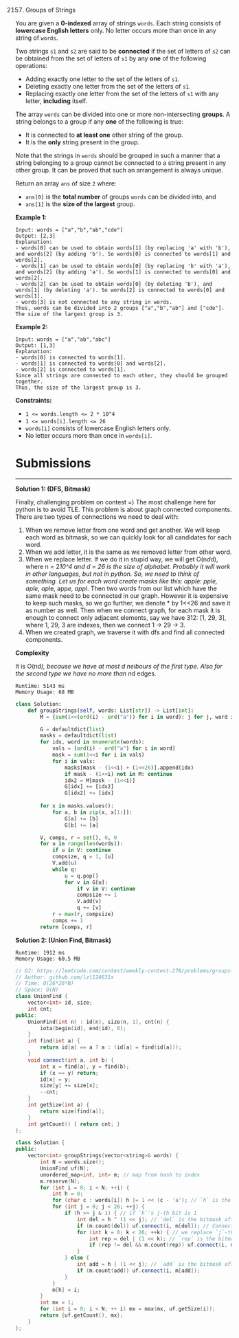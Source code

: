 2157. Groups of Strings

You are given a **0-indexed** array of strings `words`. Each string consists of **lowercase English letters** only. No letter occurs more than once in any string of `words`.

Two strings `s1` and `s2` are said to be **connected** if the set of letters of `s2` can be obtained from the set of letters of `s1` by any **one** of the following operations:

* Adding exactly one letter to the set of the letters of `s1`.
* Deleting exactly one letter from the set of the letters of `s1`.
* Replacing exactly one letter from the set of the letters of `s1` with any letter, **including** itself.

The array `words` can be divided into one or more non-intersecting **groups**. A string belongs to a group if any **one** of the following is true:

* It is connected to **at least one** other string of the group.
* It is the **only** string present in the group.

Note that the strings in `words` should be grouped in such a manner that a string belonging to a group cannot be connected to a string present in any other group. It can be proved that such an arrangement is always unique.

Return an array `ans` of size `2` where:

* `ans[0]` is the **total number** of groups `words` can be divided into, and
* `ans[1]` is the **size of the largest** group.
 

**Example 1:**
```
Input: words = ["a","b","ab","cde"]
Output: [2,3]
Explanation:
- words[0] can be used to obtain words[1] (by replacing 'a' with 'b'), and words[2] (by adding 'b'). So words[0] is connected to words[1] and words[2].
- words[1] can be used to obtain words[0] (by replacing 'b' with 'a'), and words[2] (by adding 'a'). So words[1] is connected to words[0] and words[2].
- words[2] can be used to obtain words[0] (by deleting 'b'), and words[1] (by deleting 'a'). So words[2] is connected to words[0] and words[1].
- words[3] is not connected to any string in words.
Thus, words can be divided into 2 groups ["a","b","ab"] and ["cde"]. The size of the largest group is 3.  
```

**Example 2:**
```
Input: words = ["a","ab","abc"]
Output: [1,3]
Explanation:
- words[0] is connected to words[1].
- words[1] is connected to words[0] and words[2].
- words[2] is connected to words[1].
Since all strings are connected to each other, they should be grouped together.
Thus, the size of the largest group is 3.
```

**Constraints:**

* `1 <= words.length <= 2 * 10^4`
* `1 <= words[i].length <= 26`
* `words[i]` consists of lowercase English letters only.
* No letter occurs more than once in `words[i]`.

# Submissions
---
**Solution 1: (DFS, Bitmask)**

Finally, challenging problem on contest =) The most challenge here for python is to avoid TLE. This problem is about graph connected components. There are two types of connections we need to deal with:

1. When we remove letter from one word and get another. We will keep each word as bitmask, so we can quickly look for all candidates for each word.
1. When we add letter, it is the same as we removed letter from other word.
1. When we replace letter. If we do it in stupid way, we will get O(n*d*d), where n = 2*10^4 and d = 26 is the size of alphabet. Probably it will work in other languages, but not in python. So, we need to think of something. Let us for each word create masks like this: apple: *pple, a*ple, ap*le, app*e, appl*. Then two words from our list which have the same mask need to be connected in our graph. However it is expensive to keep such masks, so we go further, we denote * by 1<<26 and save it as number as well. Then when we connect graph, for each mask it is enough to connect only adjacent elements, say we have 312: [1, 29, 3], where 1, 29, 3 are indexes, then we connect 1 -> 29 -> 3.
1. When we created graph, we traverse it with dfs and find all connected components.

**Complexity**

It is O(n*d), because we have at most d neibours of the first type. Also for the second type we have no more than n*d edges.

```
Runtime: 5143 ms
Memory Usage: 68 MB
```
```python
class Solution:
    def groupStrings(self, words: List[str]) -> List[int]:
        M = {sum(1<<(ord(i) - ord("a")) for i in word): j for j, word in enumerate(words)}

        G = defaultdict(list)
        masks = defaultdict(list)
        for idx, word in enumerate(words):
            vals = [ord(i) - ord("a") for i in word]
            mask = sum(1<<i for i in vals)
            for i in vals:
                masks[mask - (1<<i) + (1<<26)].append(idx)
                if mask - (1<<i) not in M: continue
                idx2 = M[mask - (1<<i)]
                G[idx] += [idx2]
                G[idx2] += [idx]
        
        for x in masks.values():
            for a, b in zip(x, x[1:]):
                G[a] += [b]
                G[b] += [a]

        V, comps, r = set(), 0, 0
        for u in range(len(words)):
            if u in V: continue
            compsize, q = 1, [u]
            V.add(u)
            while q:
                u = q.pop()
                for v in G[u]:
                    if v in V: continue
                    compsize += 1
                    V.add(v)
                    q += [v]
            r = max(r, compsize)
            comps += 1
        return [comps, r]
```

**Solution 2: (Union Find, Bitmask)**
```
Runtime: 1912 ms
Memory Usage: 60.5 MB
```
```c++
// OJ: https://leetcode.com/contest/weekly-contest-278/problems/groups-of-strings/
// Author: github.com/lzl124631x
// Time: O(26*26*N)
// Space: O(N)
class UnionFind {
    vector<int> id, size;
    int cnt;
public:
    UnionFind(int n) : id(n), size(n, 1), cnt(n) {
        iota(begin(id), end(id), 0);
    }
    int find(int a) {
        return id[a] == a ? a : (id[a] = find(id[a]));
    }
    void connect(int a, int b) {
        int x = find(a), y = find(b);
        if (x == y) return;
        id[x] = y;
        size[y] += size[x];
        --cnt;
    }
    int getSize(int a) {
        return size[find(a)];
    }
    int getCount() { return cnt; }
};

class Solution {
public:
    vector<int> groupStrings(vector<string>& words) {
        int N = words.size();
        UnionFind uf(N);
        unordered_map<int, int> m; // map from hash to index
		m.reserve(N);
        for (int i = 0; i < N; ++i) {
            int h = 0;
            for (char c : words[i]) h |= 1 << (c - 'a'); // `h` is the bitmask representation of `A[i]`
            for (int j = 0; j < 26; ++j) {
                if (h >> j & 1) { // if `h`'s j-th bit is 1
                    int del = h ^ (1 << j); // `del` is the bitmask after deleting the `j`-th bit
                    if (m.count(del)) uf.connect(i, m[del]); // Connect `A[i]` with its deletion variant
                    for (int k = 0; k < 26; ++k) { // we replace `j`-th bit with `k`-th bit
                        int rep = del | (1 << k); // `rep` is the bitmask after replacing `j`-th bit with `k`-th bit.
                        if (rep != del && m.count(rep)) uf.connect(i, m[rep]);
                    }
                } else {
                    int add = h | (1 << j); // `add` is the bitmask after adding `j`-th bit
                    if (m.count(add)) uf.connect(i, m[add]);
                }
            }
            m[h] = i;
        }
        int mx = 1;
        for (int i = 0; i < N; ++ i) mx = max(mx, uf.getSize(i));
        return {uf.getCount(), mx};
    }
};
```
